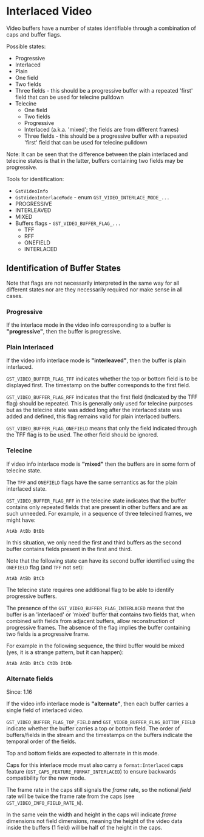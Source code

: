 # Interlaced Video

Video buffers have a number of states identifiable through a combination
of caps and buffer flags.

Possible states:
- Progressive
- Interlaced
 - Plain
  - One field
  - Two fields
  - Three fields - this should be a progressive buffer with a repeated 'first'
    field that can be used for telecine pulldown
 - Telecine
   - One field
   - Two fields
    - Progressive
    - Interlaced (a.k.a. 'mixed'; the fields are from different frames)
   - Three fields - this should be a progressive buffer with a repeated 'first'
     field that can be used for telecine pulldown

Note: It can be seen that the difference between the plain interlaced
and telecine states is that in the latter, buffers containing
two fields may be progressive.

Tools for identification:
 - `GstVideoInfo`
  - `GstVideoInterlaceMode` - enum `GST_VIDEO_INTERLACE_MODE_...`
   - PROGRESSIVE
   - INTERLEAVED
   - MIXED
 - Buffers flags - `GST_VIDEO_BUFFER_FLAG_...`
   - TFF
   - RFF
   - ONEFIELD
   - INTERLACED

## Identification of Buffer States

Note that flags are not necessarily interpreted in the same way for all
different states nor are they necessarily required nor make sense in all
cases.

### Progressive

If the interlace mode in the video info corresponding to a buffer is
**"progressive"**, then the buffer is progressive.

### Plain Interlaced

If the video info interlace mode is **"interleaved"**, then the buffer is
plain interlaced.

`GST_VIDEO_BUFFER_FLAG_TFF` indicates whether the top or bottom field
is to be displayed first. The timestamp on the buffer corresponds to the
first field.

`GST_VIDEO_BUFFER_FLAG_RFF` indicates that the first field (indicated
by the TFF flag) should be repeated. This is generally only used for
telecine purposes but as the telecine state was added long after the
interlaced state was added and defined, this flag remains valid for
plain interlaced buffers.

`GST_VIDEO_BUFFER_FLAG_ONEFIELD` means that only the field indicated
through the TFF flag is to be used. The other field should be ignored.

### Telecine

If video info interlace mode is **"mixed"** then the buffers are in some
form of telecine state.

The `TFF` and `ONEFIELD` flags have the same semantics as for the plain
interlaced state.

`GST_VIDEO_BUFFER_FLAG_RFF` in the telecine state indicates that the
buffer contains only repeated fields that are present in other buffers
and are as such unneeded. For example, in a sequence of three telecined
frames, we might have:

    AtAb AtBb BtBb

In this situation, we only need the first and third buffers as the
second buffer contains fields present in the first and third.

Note that the following state can have its second buffer identified
using the `ONEFIELD` flag (and `TFF` not set):

    AtAb AtBb BtCb

The telecine state requires one additional flag to be able to identify
progressive buffers.

The presence of the `GST_VIDEO_BUFFER_FLAG_INTERLACED` means that the
buffer is an 'interlaced' or 'mixed' buffer that contains two fields
that, when combined with fields from adjacent buffers, allow
reconstruction of progressive frames. The absence of the flag implies
the buffer containing two fields is a progressive frame.

For example in the following sequence, the third buffer would be mixed
(yes, it is a strange pattern, but it can happen):

    AtAb AtBb BtCb CtDb DtDb

### Alternate fields

Since: 1.16

If the video info interlace mode is **"alternate"**, then each buffer
carries a single field of interlaced video.

`GST_VIDEO_BUFFER_FLAG_TOP_FIELD` and `GST_VIDEO_BUFFER_FLAG_BOTTOM_FIELD`
indicate whether the buffer carries a top or bottom field. The order of
buffers/fields in the stream and the timestamps on the buffers indicate the
temporal order of the fields.

Top and bottom fields are expected to alternate in this mode.

Caps for this interlace mode must also carry a `format:Interlaced` caps feature
(`GST_CAPS_FEATURE_FORMAT_INTERLACED`) to ensure backwards compatibility for
the new mode.

The frame rate in the caps still signals the *frame* rate, so the notional *field*
rate will be twice the frame rate from the caps (see `GST_VIDEO_INFO_FIELD_RATE_N`).

In the same vein the width and height in the caps will indicate *frame*
dimensions not field dimensions, meaning the height of the video data inside
the buffers (1 field) will be half of the height in the caps.
